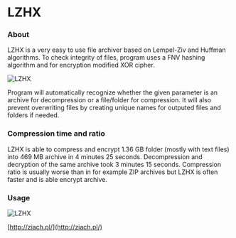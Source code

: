 # LZHX

### About

LZHX is a very easy to use file archiver based on Lempel-Ziv and Huffman algorithms. To check integrity of files, program uses a FNV hashing algorithm and for encryption modified XOR cipher.

![LZHX](http://ziach.pl/LZHX.png)

Program will automatically recognize whether the given parameter is an archive for decompression or a file/folder for compression. It will also prevent overwriting files by creating unique names for outputed files and folders if needed.

### Compression time and ratio

LZHX is able to compress and encrypt 1.36 GB folder (mostly with text files) into 469 MB archive in 4 minutes 25 seconds. Decompression and decryption of the same archive took 3 minutes 15 seconds. Compression ratio is usually worse than in for example ZIP archives but LZHX is often faster and is able encrypt archive.

### Usage

![LZHX](http://ziach.pl/gif.gif)

[http://ziach.pl/](http://ziach.pl/)
